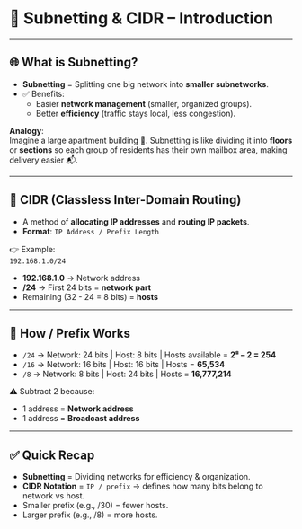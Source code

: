 # 🧩 Subnetting & CIDR – Introduction

---

## 🌐 What is Subnetting?
- **Subnetting** = Splitting one big network into **smaller subnetworks**.  
- ✅ Benefits:
  - Easier **network management** (smaller, organized groups).  
  - Better **efficiency** (traffic stays local, less congestion).  

**Analogy**:  
Imagine a large apartment building 🏢. Subnetting is like dividing it into **floors** or **sections** so each group of residents has their own mailbox area, making delivery easier 📬.

---

## 📏 CIDR (Classless Inter-Domain Routing)
- A method of **allocating IP addresses** and **routing IP packets**.  
- **Format**: `IP Address / Prefix Length`

👉 Example:  
`192.168.1.0/24`  

- **192.168.1.0** → Network address  
- **/24** → First 24 bits = **network part**  
- Remaining (32 - 24 = 8 bits) = **hosts**  

---

## 🧮 How / Prefix Works
- `/24` → Network: 24 bits | Host: 8 bits | Hosts available = **2⁸ – 2 = 254**  
- `/16` → Network: 16 bits | Host: 16 bits | Hosts = **65,534**  
- `/8`  → Network: 8 bits | Host: 24 bits | Hosts = **16,777,214**  

⚠️ Subtract 2 because:
- 1 address = **Network address**  
- 1 address = **Broadcast address**

---

## ✅ Quick Recap
- **Subnetting** = Dividing networks for efficiency & organization.  
- **CIDR Notation** = `IP / prefix` → defines how many bits belong to network vs host.  
- Smaller prefix (e.g., /30) = fewer hosts.  
- Larger prefix (e.g., /8) = more hosts.  


